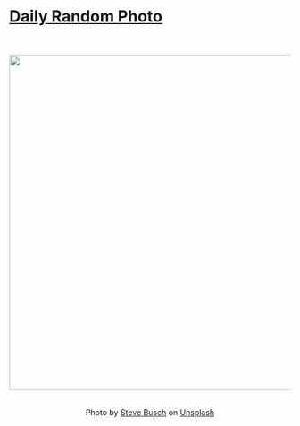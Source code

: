# [Daily Random Photo](https://www.dailyrandomphoto.com/)

<div align="center">
  <br>
  <br>
  <a href="https://www.dailyrandomphoto.com/p/2024/2024-01-10/"><img src="https://images.unsplash.com/photo-1703185370597-eaa302a5bd94?crop=entropy&cs=tinysrgb&fit=max&fm=jpg&ixid=M3w3NzUwOHwwfDF8cmFuZG9tfHx8fHx8fHx8MTcwNDg0NjY3OHw&ixlib=rb-4.0.3&q=80&w=1080" width="600px"></a>
  <br>
  <br>
  <p class="has-text-grey">Photo by <a href="https://unsplash.com/@sdbusch77?utm_source=Daily%20Random%20Photo&amp;utm_medium=referral" target="_blank" rel="noopener noreferrer">Steve Busch</a> on <a href="https://unsplash.com/photos/a-very-large-cloud-in-the-middle-of-the-night-sky--u2cn3h8CvA?utm_source=Daily%20Random%20Photo&amp;utm_medium=referral" target="_blank" rel="noopener noreferrer">Unsplash</a></p>
</div>
